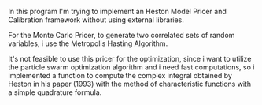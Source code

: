 In this program I'm trying to implement an Heston Model Pricer and Calibration framework without using external libraries.

For the Monte Carlo Pricer, to generate two correlated sets of random variables, i use the Metropolis Hasting Algorithm.

It's not feasible to use this pricer for the optimization, since i want to utilize the particle swarm optimization algorithm and i need fast computations, so i implemented a
function to compute the complex integral obtained by Heston in his paper (1993) with the method of characteristic functions with a simple quadrature formula.
